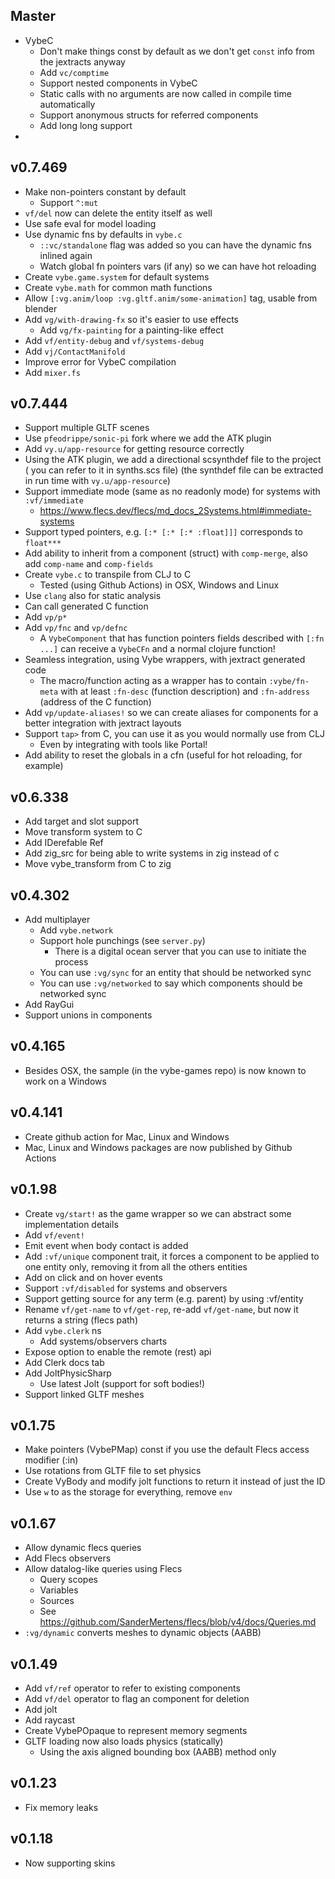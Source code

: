 ## Master

- VybeC
  - Don't make things const by default as we don't get `const` info from the jextracts anyway
  - Add `vc/comptime`
  - Support nested components in VybeC
  - Static calls with no arguments are now called in compile time automatically
  - Support anonymous structs for referred components
  - Add long long support
-

## v0.7.469

- Make non-pointers constant by default
  - Support `^:mut`
- `vf/del` now can delete the entity itself as well
- Use safe eval for model loading
- Use dynamic fns by defaults in `vybe.c`
  - `::vc/standalone` flag was added so you can have the dynamic fns
    inlined again
  - Watch global fn pointers vars (if any) so we can have hot reloading
- Create `vybe.game.system` for default systems
- Create `vybe.math` for common math functions
- Allow `[:vg.anim/loop :vg.gltf.anim/some-animation]` tag, usable from blender
- Add `vg/with-drawing-fx` so it's easier to use effects
  - Add `vg/fx-painting` for a painting-like effect
- Add `vf/entity-debug` and `vf/systems-debug`
- Add `vj/ContactManifold`
- Improve error for VybeC compilation
- Add `mixer.fs`

## v0.7.444

- Support multiple GLTF scenes
- Use `pfeodrippe/sonic-pi` fork where we add the ATK plugin
- Add `vy.u/app-resource` for getting resource correctly
- Using the ATK plugin, we add a directional scsynthdef file to the project ( you can
  refer to it in  synths.scs file) (the synthdef file can be extracted in run time with
  `vy.u/app-resource`)
- Support immediate mode (same as no readonly mode) for systems with `:vf/immediate`
  - https://www.flecs.dev/flecs/md_docs_2Systems.html#immediate-systems
- Support typed pointers, e.g. `[:* [:* [:* :float]]]` corresponds to `float***`
- Add ability to inherit from a component (struct) with `comp-merge`,
  also add `comp-name` and `comp-fields`
- Create `vybe.c` to transpile from CLJ to C
  - Tested (using Github Actions) in OSX, Windows and Linux
- Use `clang` also for static analysis
- Can call generated C function
- Add `vp/p*`
- Add `vp/fnc` and `vp/defnc`
  - A `VybeComponent` that has function pointers fields described with `[:fn ...]`
    can receive a `VybeCFn` and a normal clojure function!
- Seamless integration, using Vybe wrappers, with jextract generated code
  - The macro/function acting as a wrapper has to contain `:vybe/fn-meta` with
    at least `:fn-desc` (function description) and `:fn-address` (address of the
    C function)
- Add `vp/update-aliases!` so we can create aliases for components for a better
  integration with jextract layouts
- Support `tap>` from C, you can use it as you would normally use from CLJ
  - Even by integrating with tools like Portal!
- Add ability to reset the globals in a cfn (useful for hot reloading, for example)

## v0.6.338

- Add target and slot support
- Move transform system to C
- Add IDerefable Ref
- Add zig_src for being able to write systems in zig instead of c
- Move vybe_transform from C to zig

## v0.4.302

- Add multiplayer
  - Add `vybe.network`
  - Support hole punchings (see `server.py`)
    - There is a digital ocean server that you can use to initiate the process
  - You can use `:vg/sync` for an entity that should be networked sync
  - You can use `:vg/networked` to say which components should be networked sync
- Add RayGui
- Support unions in components

## v0.4.165

- Besides OSX, the sample (in the vybe-games repo) is now known to work on a Windows

## v0.4.141

- Create github action for Mac, Linux and Windows
- Mac, Linux and Windows packages are now published by Github Actions

## v0.1.98

- Create `vg/start!` as the game wrapper so we can abstract some implementation details
- Add `vf/event!`
- Emit event when body contact is added
- Add `:vf/unique` component trait, it forces a component to be applied to one entity
  only, removing it from all the others entities
- Add on click and on hover events
- Support `:vf/disabled` for systems and observers
- Support getting source for any term (e.g. parent) by using :vf/entity
- Rename `vf/get-name` to `vf/get-rep`, re-add `vf/get-name`, but now it returns a string (flecs path)
- Add `vybe.clerk` ns
  - Add systems/observers charts
- Expose option to enable the remote (rest) api
- Add Clerk docs tab
- Add JoltPhysicSharp
  - Use latest Jolt (support for soft bodies!)
- Support linked GLTF meshes

## v0.1.75

- Make pointers (VybePMap) const if you use the default Flecs access modifier (:in)
- Use rotations from GLTF file to set physics
- Create VyBody and modify jolt functions to return it instead of just the ID
- Use `w` to as the storage for everything, remove `env`

## v0.1.67

- Allow dynamic flecs queries
- Add Flecs observers
- Allow datalog-like queries using Flecs
  - Query scopes
  - Variables
  - Sources
  - See https://github.com/SanderMertens/flecs/blob/v4/docs/Queries.md
- `:vg/dynamic` converts meshes to dynamic objects (AABB)

## v0.1.49

- Add `vf/ref` operator to refer to existing components
- Add `vf/del` operator to flag an component for deletion
- Add jolt
- Add raycast
- Create VybePOpaque to represent memory segments
- GLTF loading now also loads physics (statically)
  - Using the axis aligned bounding box (AABB) method only

## v0.1.23

- Fix memory leaks

## v0.1.18

- Now supporting skins
